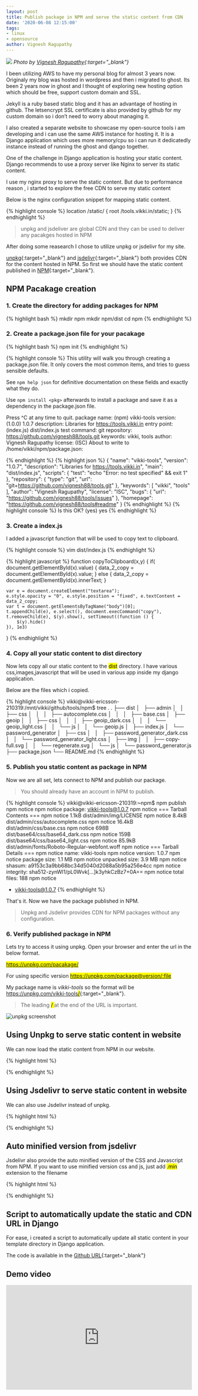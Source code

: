 ```yaml
---
layout: post
title: Publish package in NPM and serve the static content from CDN
date: '2020-06-08 12:15:00'
tags:
- linux
- opensource
author: Vignesh Ragupathy
---
```


![](/content/images/cover/npm.jpg)
*Photo by [Vignesh Ragupathy](https://photography.vikki.in/vikki-photography-budapest-3){:target="_blank"}*

I been utilizing AWS to have my personal blog for almost 3 years now. Originaly my blog was hosted in wordpress and then i migrated to ghost. Its been 2 years now in ghost and I thought of exploring new hosting option which should be free, support custom domain and SSL.

Jekyll is a ruby based static blog and it has an advantage of hosting in github. The letsencrypt SSL certificate is also provided by github for my custom domain so i don’t need to worry about managing it.

I also created a separate website to showcase my open-source tools i am developing and i can use the same AWS instance for hosting it. It is a Django application which uses more memory/cpu so i can run it dedicatedly instance instead of running the ghost and django together.

One of the challenge in Django application is hosting your static content. Django recommends to use a proxy server like Nginx to server its static content.

I use my nginx proxy to serve the static content. But due to performance reason , i started to explore the free CDN to serve my static content

Below is the nginx configuration snippet for mapping static content.

{% highlight console %}
location /static/ {
        root /tools.vikki.in/static;
    }
{% endhighlight %}

> unpkg and jsdeliver are global CDN and they can be used to deliver any pacakges hosted in NPM

After doing some reasearch I chose to utilize unpkg or jsdelivr for my site.

[unpkg](https://unpkg.com/){:target="_blank"} and [jsdelivr](https://www.jsdelivr.com/){:target="_blank"} both provides CDN for the content hosted in NPM.
So first we should have the static content published in [NPM](https://www.npmjs.com/){:target="_blank"}.

## NPM Pacakage creation

### 1. Create the directory for adding packages for NPM

{% highlight bash %}
mkdir npm
mkdir npm/dist
cd npm
{% endhighlight %}

### 2. Create a package.json file for your pacakage

{% highlight bash %}
npm init
{% endhighlight %}

{% highlight console %}
This utility will walk you through creating a package.json file.
It only covers the most common items, and tries to guess sensible defaults.

See `npm help json` for definitive documentation on these fields
and exactly what they do.

Use `npm install <pkg>` afterwards to install a package and
save it as a dependency in the package.json file.

Press ^C at any time to quit.
package name: (npm) vikki-tools
version: (1.0.0) 1.0.7
description: Libraries for https://tools.vikki.in
entry point: (index.js) dist/index.js
test command: 
git repository: https://github.com/vignesh88/tools.git
keywords: vikki, tools
author: Vignesh Ragupathy
license: (ISC) 
About to write to /home/vikki/npm/package.json:

{% endhighlight %}
{% highlight json %}
{
  "name": "vikki-tools",
  "version": "1.0.7",
  "description": "Libraries for https://tools.vikki.in",
  "main": "dist/index.js",
  "scripts": {
    "test": "echo \"Error: no test specified\" && exit 1"
  },
  "repository": {
    "type": "git",
    "url": "git+https://github.com/vignesh88/tools.git"
  },
  "keywords": [
    "vikki",
    "tools"
  ],
  "author": "Vignesh Ragupathy",
  "license": "ISC",
  "bugs": {
    "url": "https://github.com/vignesh88/tools/issues"
  },
  "homepage": "https://github.com/vignesh88/tools#readme"
}
{% endhighlight %}
{% highlight console %}
Is this OK? (yes) yes
{% endhighlight %}


### 3. Create a index.js

I added a javascript function that will be used to copy text to clipboard.

{% highlight console %}
vim dist/index.js
{% endhighlight %}

{% highlight javascript %}
function copyToClipboard(x,y) {
    if( document.getElementById(x).value) {
        data_2_copy = document.getElementById(x).value;
    } else {
        data_2_copy = document.getElementById(x).innerText;
    }

    var e = document.createElement("textarea");
    e.style.opacity = "0", e.style.position = "fixed", e.textContent = data_2_copy;
    var t = document.getElementsByTagName("body")[0];
    t.appendChild(e), e.select(), document.execCommand("copy"), t.removeChild(e), $(y).show(), setTimeout((function () {
        $(y).hide()
    }), 1e3)
}
{% endhighlight %}

### 4. Copy all your static content to dist directory

Now lets copy all our static content to the <mark>dist</mark>  directory.
I have various css,images,javascript that will be used in various app inside my django application.

Below are the files which i copied.

{% highlight console %}
vikki@vikki-ericsson-210319:/mnt/vikki/github/tools/npm$ tree .
.
├── dist
│   ├── admin
│   │   ├── css
│   │   │   ├── autocomplete.css
│   │   │   ├── base.css
│   ├── geoip
│   │   ├── css
│   │   │   ├── geoip_dark.css
│   │   │   └── geoip_light.css
│   │   └── js
│   │       └── geoip.js
│   ├── index.js
│   └── password_generator
│       ├── css
│       │   ├── password_generator_dark.css
│       │   └── password_generator_light.css
│       ├── img
│       │   ├── copy-full.svg
│       │   └── regenerate.svg
│       └── js
│           └── password_generator.js
├── package.json
└── README.md
{% endhighlight %}

### 5. Publish you static content as package in NPM

Now we are all set, lets connect to NPM and publish our package.

> You should already have an account in NPM to publish.

{% highlight console %}
vikki@vikki-ericsson-210319:~npm$ npm publish
npm notice
npm notice package: vikki-tools@1.0.7
npm notice === Tarball Contents ===
npm notice 1.1kB   dist/admin/img/LICENSE
npm notice 8.4kB   dist/admin/css/autocomplete.css
npm notice 16.4kB  dist/admin/css/base.css
npm notice 698B    dist/base64/css/base64_dark.css
npm notice 159B    dist/base64/css/base64_light.css
npm notice 85.9kB  dist/admin/fonts/Roboto-Regular-webfont.woff
npm notice === Tarball Details ===
npm notice name:          vikki-tools
npm notice version:       1.0.7
npm notice package size:  1.1 MB
npm notice unpacked size: 3.9 MB
npm notice shasum:        a9153c3a9bb68bc34d5040d2088a5b95a256e4cc
npm notice integrity:     sha512-zynWl1/pL0Wvk[...]k3yhkCzBz7+0A==
npm notice total files:   188
npm notice
+ vikki-tools@1.0.7
{% endhighlight %}

That's it. Now we have the package published in NPM.

> Unpkg and Jsdelivr provides CDN for NPM packages without any configuration.

### 6. Verify published package in NPM

Lets try to access it using unpkg. Open your browser and enter the url in the below format.

<mark>https://unpkg.com/pacakage/</mark>

For using specific version <mark>https://unpkg.com/package@version/:file</mark>

My package name is *vikki-tools* so the format will be [https://unpkg.com/vikki-tools<mark>/</mark>](https://unpkg.com/vikki-tools/){:target="_blank"}.

> The leading <mark> / </mark> at the end of the URL is important.

![unpkg screenshot](/content/images/2020/unpkg_vikki_tools.jpg)

## Using Unpkg to serve static content in website

We can now load the static content from NPM in our website.

{% highlight html %}
<script src="https://unpkg.com/vikki-tools@1.0.3/dist/index.js"></script>
<link href="https://unpkg.com/vikki-tools@1.0.3/dist/base64/css/base64_dark.css" rel="stylesheet">
{% endhighlight %}

## Using Jsdelivr to serve static content in website

We can also use Jsdelivr instead of unpkg.

{% highlight html %}
<script src="https://cdn.jsdelivr.net/npm/vikki-tools@1.0.3/dist/index.js"></script>
<link href="https://cdn.jsdelivr.net/npm/vikki-tools@1.0.3/dist/base64/css/base64_dark.css" rel="stylesheet">
{% endhighlight %}

## Auto minified version from jsdelivr

Jsdelivr also provide the auto minified version of the CSS and Javascript from NPM.
If you want to use minified version css and js, just add  <mark>.min</mark> extension to the filename

{% highlight html %}
<script src="https://cdn.jsdelivr.net/npm/vikki-tools@1.0.3/dist/index.min.js"></script>
<link href="https://cdn.jsdelivr.net/npm/vikki-tools@1.0.3/dist/base64/css/base64_dark.min.css" rel="stylesheet">
{% endhighlight %}

## Script to automatically update the static and CDN URL in Django

For ease, i created a script to automatically update all static content in your template directory in Django application.

The code is available in the [Github URL](https://github.com/vignesh88/tools/blob/master/vikki_scripts/update_static_to_cdn.py){:target="_blank"}

## Demo video



<style>.embed-container { position: relative; padding-bottom: 56.25%; height: 0; overflow: hidden; max-width: 100%; } .embed-container iframe, .embed-container object, .embed-container embed { position: absolute; top: 0; left: 0; width: 100%; height: 100%; }</style><div class='embed-container'><iframe src='https://www.youtube.com/embed/PKGLkmzHQH0' frameborder='0' allowfullscreen></iframe></div>

<!--
<object style="width:100%;height:100%;width: 820px; height: 461.25px; float: none; clear: both; margin: 2px auto;" data="https://www.youtube.com/embed/XMSV5J4jxSo">
</object>
<iframe width="560" height="315" src="https://www.youtube.com/embed/XMSV5J4jxSo" frameborder="0" allow="accelerometer; autoplay; encrypted-media; gyroscope; picture-in-picture" allowfullscreen></iframe>
-->